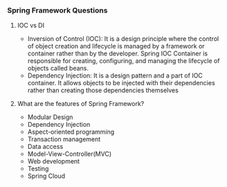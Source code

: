 ### Spring Framework Questions
1. IOC vs DI
    - Inversion of Control (IOC): It is a design principle where the control of object creation and lifecycle is managed by a framework or container rather than by the developer. Spring IOC Container is responsible for creating, configuring, and managing the lifecycle of objects called beans.
    - Dependency Injection: It is a design pattern and a part of IOC container. It allows objects to be injected with their dependencies rather than creating those dependencies themselves

2. What are the features of Spring Framework?
   - Modular Design
   - Dependency Injection
   - Aspect-oriented programming
   - Transaction management
   - Data access
   - Model-View-Controller(MVC)
   - Web development
   - Testing
   - Spring Cloud
